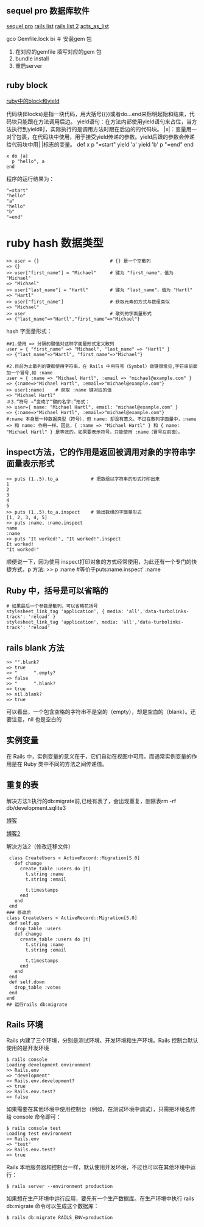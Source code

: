 ## sequel pro 数据库软件 
 [sequel pro]( https://www.sequelpro.com/)
[rails list](http://noobonrails.blogspot.jp/2007/02/actsaslist-makes-lists-drop-dead-easy.html)
[rails list 2](https://c9.io/tek_knowledge/acts_as_list)
[acts_as_list](https://github.com/swanandp/acts_as_list)

gco Gemfile.lock
bi
＃ 安装gem 包
  1.  在对应的gemfile 填写对应的gem 包
  2.  bundle install
  3.  重启server

## ruby block

[ruby中的block和yield](https://haoluobo.com/2011/07/ruby-block-yield/)

代码块(Blocks)是指一块代码，用大括号({})或者do…end来标明起始和结束，代码块只能跟在方法调用后边。
yield语句：在方法内部使用yield语句来占位，当方法执行到yield时，实际执行的是调用方法时跟在后边的的代码块。
|x|：变量用一对’|’包裹，在代码块中使用，用于接受yield传递的参数。yield后跟的参数会传递给代码块中用| |标志的变量。
    def x
      p "=start"
      yield 'a'
      yield 'b'
      p "=end"
    end
     
    x do |a|
      p "hello", a
    end

程序的运行结果为：

    "=start"
    "hello"
    "a"
    "hello"
    "b"
    "=end"

# ruby hash 数据类型
    >> user = {}                          # {} 是一个空散列
    => {}
    >> user["first_name"] = "Michael"     # 键为 "first_name"，值为 "Michael"
    => "Michael"
    >> user["last_name"] = "Hartl"        # 键为 "last_name"，值为 "Hartl"
    => "Hartl"
    >> user["first_name"]                 # 获取元素的方式与数组类似
    => "Michael"
    >> user                               # 散列的字面量形式
    => {"last_name"=>"Hartl","first_name"=>"Michael"}

  hash 字面量形式：
  ```
  ##1.使用 => 分隔的键值对这种字面量形式定义散列
  user = { "first_name" => "Michael", "last_name" => "Hartl" }
  => {"last_name"=>"Hartl", "first_name"=>"Michael"}

  #2.目前为止散列的键都使用字符串，在 Rails 中用符号（Symbol）做键很常见,字符串前面加一个冒号,如 :name 
  user = { :name => "Michael Hartl", :email => "michael@example.com" }
  => {:name=>"Michael Hartl", :email=>"michael@example.com"}
  >> user[:name]    # 获取 :name 键对应的值
  => "Michael Hartl"
  ＃3.“符号 ⇒”变成了“键的名字:”形式：
  >> user={ name: "Michael Hartl", email: "michael@example.com" }
  => {:name=>"Michael Hartl", :email=>"michael@example.com"}
  #:name 本身是一种数据类型（符号），但 name: 却没有意义。不过在散列字面量中，:name => 和 name: 作用一样。因此，{ :name => "Michael Hartl" } 和 { name: "Michael Hartl" } 是等效的。如果要表示符号，只能使用 :name（冒号在前面）。
  ```
## inspect方法，它的作用是返回被调用对象的字符串字面量表示形式
    >> puts (1..5).to_a            # 把数组以字符串的形式打印出来
    1
    2
    3
    4
    5
    >> puts (1..5).to_a.inspect    # 输出数组的字面量形式
    [1, 2, 3, 4, 5]
    >> puts :name, :name.inspect
    name
    :name
    >> puts "It worked!", "It worked!".inspect
    It worked!
    "It worked!"

顺便说一下，因为使用 inspect打印对象的方式经常使用，为此还有一个专门的快捷方式，p 方法:
    >> p :name         #等价于puts:name.inspect'
    :name

## Ruby 中，括号是可以省略的

    # 如果最后一个参数是散列，可以省略花括号
    stylesheet_link_tag 'application', { media: 'all','data-turbolinks-track': 'reload' }
    stylesheet_link_tag 'application', media: 'all','data-turbolinks-track': 'reload'

## rails blank 方法

    >> "".blank?
    => true
    >> "      ".empty?
    => false
    >> "      ".blank?
    => true
    >> nil.blank?
    => true

可以看出，一个包含空格的字符串不是空的（empty），却是空白的（blank）。还要注意，nil 也是空白的

## 实例变量

在 Rails 中，实例变量的意义在于，它们自动在视图中可用。而通常实例变量的作用是在 Ruby 类中不同的方法之间传递值。

## 重复的表

 解决方法1:执行的db:migrate前,已经有表了，会出现重复，删除表rm -rf db/development.sqlite3

 [博客](https://stackoverflow.com/questions/32296380/rake-dbmigrate-error-table-already-exists)

 [博客2](https://stackoverflow.com/questions/7874330/rake-aborted-table-users-already-exists)

 解决方法2（修改迁移文件）
 ```
  class CreateUsers < ActiveRecord::Migration[5.0]
    def change
      create_table :users do |t|
        t.string :name
        t.string :email

        t.timestamps
      end
    end
  end
 ### 修改后
 class CreateUsers < ActiveRecord::Migration[5.0]
  def self.up
    drop_table :users
    def change
      create_table :users do |t|
        t.string :name
        t.string :email

        t.timestamps
      end
    end
  end
  def self.down
    drop_table :votes
  end
end
## 运行rails db:migrate
 ```
 ## Rails 环境

 Rails 内建了三个环境，分别是测试环境、开发环境和生产环境。Rails 控制台默认使用的是开发环境

```
$ rails console
Loading development environment
>> Rails.env
=> "development"
>> Rails.env.development?
=> true
>> Rails.env.test?
=> false
```
如果需要在其他环境中使用控制台（例如，在测试环境中调试），只需把环境名传给 console 命令即可：

    $ rails console test
    Loading test environment
    >> Rails.env
    => "test"
    >> Rails.env.test?
    => true
Rails 本地服务器和控制台一样，默认使用开发环境，不过也可以在其他环境中运行：

```
$ rails server --environment production
```
如果想在生产环境中运行应用，要先有一个生产数据库。在生产环境中执行 rails db:migrate 命令可以生成这个数据库：

    $ rails db:migrate RAILS_ENV=production










